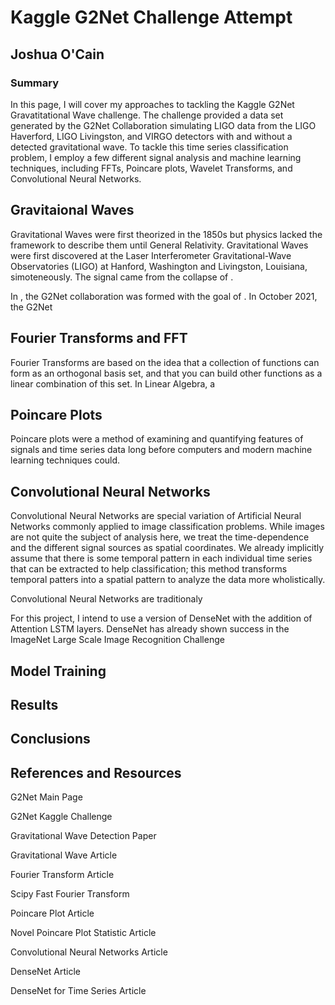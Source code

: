 # Kaggle G2Net Challenge Attempt
## Joshua O'Cain

### Summary

In this page, I will cover my approaches to tackling the Kaggle G2Net Gravatitational Wave challenge. The challenge provided a data set generated
by the G2Net Collaboration simulating LIGO data from the LIGO Haverford, LIGO Livingston, and VIRGO detectors with and without a detected gravitational
wave. To tackle this time series classification problem, I employ a few different signal analysis and machine learning techniques, including FFTs,
Poincare plots, Wavelet Transforms, and Convolutional Neural Networks.


## Gravitaional Waves

Gravitational Waves were first theorized in the 1850s but physics lacked the framework to describe them until General Relativity. Gravitational Waves were first discovered at the Laser Interferometer Gravitational-Wave Observatories (LIGO) at Hanford, Washington and Livingston, Louisiana, simoteneously. The signal came from the collapse of . 

In , the G2Net collaboration was formed with the goal of . In October 2021, the G2Net

## Fourier Transforms and FFT

Fourier Transforms are based on the idea that a collection of functions can form as an orthogonal basis set, and that you
can build other functions as a linear combination of this set. In Linear Algebra, a 

## Poincare Plots

Poincare plots were a method of examining and quantifying features of signals and time series data long before computers and modern machine learning techniques could. 

## Convolutional Neural Networks

Convolutional Neural Networks are special variation of Artificial Neural Networks commonly applied to image classification problems. While images are not quite the subject of analysis here, we treat the time-dependence and the different signal sources as spatial coordinates. We already implicitly assume that there is some temporal pattern in each individual time series that can be extracted to help classification; this method transforms temporal patters into a spatial pattern to analyze the data more wholistically. 

Convolutional Neural Networks are traditionaly 

For this project, I intend to use a version of DenseNet with the addition of Attention LSTM layers. DenseNet has already shown success in the ImageNet Large Scale Image Recognition Challenge

## Model Training

## Results

## Conclusions

## References and Resources

G2Net Main Page

G2Net Kaggle Challenge

Gravitational Wave Detection Paper

Gravitational Wave Article

Fourier Transform Article

Scipy Fast Fourier Transform

Poincare Plot Article

Novel Poincare Plot Statistic Article

Convolutional Neural Networks Article

DenseNet Article

DenseNet for Time Series Article

